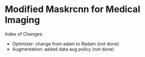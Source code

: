 # Modified Maskrcnn for Medical Imaging

Index of Changes:
- Optimizer: change from adam to Radam (not done)
- Augmentation: added data aug policy (not done)
